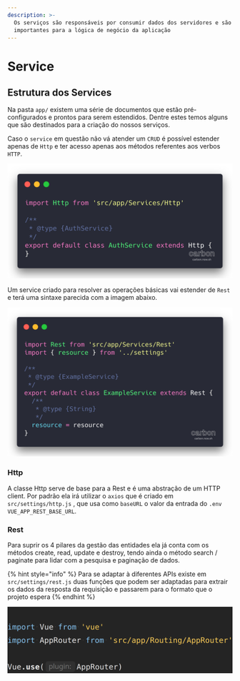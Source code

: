 ```yaml
---
description: >-
  Os serviços são responsáveis por consumir dados dos servidores e são muito
  importantes para a lógica de negócio da aplicação
---
```


# Service

## Estrutura dos Services

Na pasta `app/` existem uma série de documentos que estão pré-configurados e prontos para serem estendidos. Dentre estes temos alguns que são destinados para a criação do nossos serviços.

Caso o `service` em questão não vá atender um `CRUD` é possível estender apenas de `Http` e ter acesso apenas aos métodos referentes aos verbos `HTTP`.

![Exemplo de service que usa apenas a classe Http](../.gitbook/assets/image%20%2823%29.png)

Um service criado para resolver as operações básicas vai estender de `Rest` e terá uma sintaxe parecida com a imagem abaixo.

![Service Rest simples](../.gitbook/assets/image%20%2825%29.png)

### Http

A classe Http serve de base para a Rest e é uma abstração de um HTTP client. Por padrão ela irá utilizar o `axios` que é criado em `src/settings/http.js` , que usa como `baseURL` o valor da entrada do `.env` `VUE_APP_REST_BASE_URL`. 

### Rest

Para suprir os 4 pilares da gestão das entidades ela já conta com os métodos create, read, update e destroy, tendo ainda o método search / paginate para lidar com a pesquisa e paginação de dados.

{% hint style="info" %}
Para se adaptar à diferentes APIs existe em `src/settings/rest.js` duas funções que podem ser adaptadas para extrair os dados da resposta da requisição e passarem para o formato que o projeto espera
{% endhint %}

![](../.gitbook/assets/image%20%2814%29.png)

